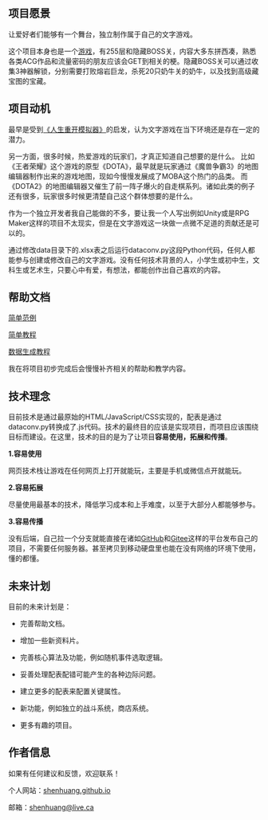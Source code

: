 ## 项目愿景

让爱好者们能够有一个舞台，独立制作属于自己的文字游戏。

这个项目本身也是一个[游戏](https://shenhuang.github.io/catacomb/metacomb.html)，有255层和隐藏BOSS关，内容大多东拼西凑，熟悉各类ACG作品和流量密码的朋友应该会GET到相关的梗。隐藏BOSS关可以通过收集3神器解锁，分别需要打败熔岩巨龙，杀死20只奶牛关的奶牛，以及找到高级藏宝图的宝藏。

## 项目动机

最早是受到[《人生重开模拟器》](https://liferestart.syaro.io/view/)的启发，认为文字游戏在当下环境还是存在一定的潜力。

另一方面，很多时候，热爱游戏的玩家们，才真正知道自己想要的是什么。
比如《王者荣耀》这个游戏的原型《DOTA》，最早就是玩家通过《魔兽争霸3》的地图编辑器制作出来的游戏地图，现如今慢慢发展成了MOBA这个热门的品类。
而《DOTA2》的地图编辑器又催生了前一阵子爆火的自走棋系列。诸如此类的例子还有很多，玩家很多时候更清楚自己这个群体想要的是什么。

作为一个独立开发者我自己能做的不多，要让我一个人写出例如Unity或是RPG Maker这样的项目不太现实，但是在文字游戏这一块做一点微不足道的贡献还是可以的。

通过修改data目录下的.xlsx表之后运行dataconv.py这段Python代码，任何人都能参与创建或修改自己的文字游戏。没有任何技术背景的人，小学生或初中生，文科生或艺术生，只要心中有爱，有想法，都能创作出自己喜欢的内容。

## 帮助文档

[简单范例](https://github.com/shenhuang/catacomb/blob/main/help/%E5%88%9B%E5%BB%BA%E8%87%AA%E5%B7%B1%E7%9A%84%E7%AC%AC%E4%B8%80%E4%B8%AA%E9%A1%B9%E7%9B%AE.pdf)

[简单教程](https://github.com/shenhuang/catacomb/blob/main/help/%E6%95%B0%E6%8D%AE%E7%94%9F%E6%88%90%E4%BD%BF%E7%94%A8%E6%95%99%E7%A8%8B.md)

[数据生成教程](https://github.com/shenhuang/catacomb/blob/main/help/%E6%95%B0%E6%8D%AE%E7%94%9F%E6%88%90%E4%BD%BF%E7%94%A8%E6%95%99%E7%A8%8B.md)

我在将项目初步完成后会慢慢补齐相关的帮助和教学内容。

## 技术理念

目前技术是通过最原始的HTML/JavaScript/CSS实现的，配表是通过dataconv.py转换成了.js代码。技术的最终目的应该是实现项目，而项目应该围绕目标而建设。在这里，技术的目的是为了让项目**容易使用，拓展和传播**。

**1.容易使用**

网页技术栈让游戏在任何网页上打开就能玩，主要是手机或微信点开就能玩。

**2.容易拓展**

尽量使用最基本的技术，降低学习成本和上手难度，以至于大部分人都能够参与。

**3.容易传播**

没有后端，自己拉一个分支就能直接在诸如[GitHub](https://github.com/)和[Gitee](https://gitee.com/)这样的平台发布自己的项目，不需要任何服务器。甚至拷贝到移动硬盘里也能在没有网络的环境下使用，懂的都懂。

## 未来计划

目前的未来计划是：

- 完善帮助文档。

- 增加一些新资料片。

- 完善核心算法及功能，例如随机事件选取逻辑。

- 妥善处理配表配错可能产生的各种边际问题。

- 建立更多的配表来配置关键属性。

- 新功能，例如独立的战斗系统，商店系统。

- 更多有趣的项目。

## 作者信息

如果有任何建议和反馈，欢迎联系！

个人网站：[shenhuang.github.io](shenhuang.github.io)

邮箱：shenhuang@live.ca
